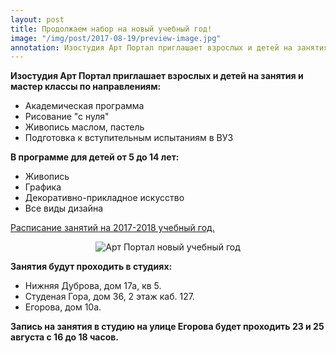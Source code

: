 ```yaml
---
layout: post
title: Продолжаем набор на новый учебный год!
image: "/img/post/2017-08-19/preview-image.jpg"
annotation: Изостудия Арт Портал приглашает взрослых и детей на занятия и мастер классы
---
```

<p style="font-weight: bold;">Изостудия Арт Портал приглашает взрослых и детей на занятия и мастер классы по направлениям:</p>
<ul>
	<li>Академическая программа</li>
	<li>Рисование "с нуля"</li>
	<li>Живопись маслом, пастель</li>
	<li>Подготовка к вступительным испытаниям в ВУЗ</li>
</ul>
<p style="font-weight: bold;">В программе для детей от 5 до 14 лет:</p>
<ul>
	<li>Живопись</li>
	<li>Графика</li>
	<li>Декоративно-прикладное искусство</li>
	<li>Все виды дизайна</li>
</ul>
<p><a href="{{ site.baseurl }}/schedule/">Расписание занятий на 2017-2018 учебный год.</a></p>
<p style="text-align: center;"><img src="{{ site.baseurl }}/img/post/2017-08-19/new-season.jpg" alt="Арт Портал новый учебный год"></p>
<p style="font-weight: bold;">Занятия будут проходить в студиях:</p>
<ul>
	<li>Нижняя Дуброва, дом 17а, кв 5.</li>
	<li>Студеная Гора, дом 36, 2 этаж каб. 127.</li>
	<li>Егорова, дом 10а.</li>
</ul>
<p style="font-weight: bold;">Запись на занятия в студию на улице Егорова будет проходить 23 и 25 августа с 16 до 18 часов.</p>



